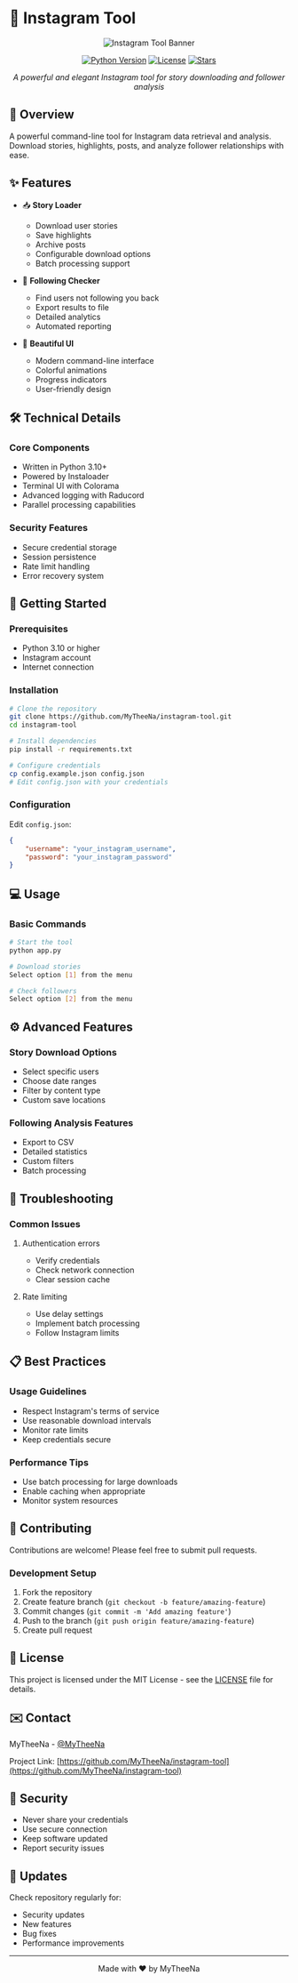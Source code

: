 # 🚀 Instagram Tool

<div align="center">

![Instagram Tool Banner](https://raw.githubusercontent.com/MyTheeNa/instagram-tool/main/.github/banner.png)

[![Python Version](https://img.shields.io/badge/Python-3.10+-blue.svg)](https://www.python.org/downloads/)
[![License](https://img.shields.io/badge/License-MIT-green.svg)](LICENSE)
[![Stars](https://img.shields.io/github/stars/MyTheeNa/instagram-tool?style=social)](https://github.com/MyTheeNa/instagram-tool/stargazers)

*A powerful and elegant Instagram tool for story downloading and follower analysis*

</div>

## 🌟 Overview
A powerful command-line tool for Instagram data retrieval and analysis. Download stories, highlights, posts, and analyze follower relationships with ease.

## ✨ Features

- 📥 **Story Loader**
  - Download user stories
  - Save highlights
  - Archive posts
  - Configurable download options
  - Batch processing support

- 👥 **Following Checker**
  - Find users not following you back
  - Export results to file
  - Detailed analytics
  - Automated reporting

- 🎨 **Beautiful UI**
  - Modern command-line interface
  - Colorful animations
  - Progress indicators
  - User-friendly design

## 🛠️ Technical Details

### Core Components
- Written in Python 3.10+
- Powered by Instaloader
- Terminal UI with Colorama
- Advanced logging with Raducord
- Parallel processing capabilities

### Security Features
- Secure credential storage
- Session persistence
- Rate limit handling
- Error recovery system

## 🚀 Getting Started

### Prerequisites
- Python 3.10 or higher
- Instagram account
- Internet connection

### Installation
```bash
# Clone the repository
git clone https://github.com/MyTheeNa/instagram-tool.git
cd instagram-tool

# Install dependencies
pip install -r requirements.txt

# Configure credentials
cp config.example.json config.json
# Edit config.json with your credentials
```

### Configuration
Edit `config.json`:
```json
{
    "username": "your_instagram_username",
    "password": "your_instagram_password"
}
```

## 💻 Usage

### Basic Commands
```bash
# Start the tool
python app.py

# Download stories
Select option [1] from the menu

# Check followers
Select option [2] from the menu
```

## ⚙️ Advanced Features

### Story Download Options
- Select specific users
- Choose date ranges
- Filter by content type
- Custom save locations

### Following Analysis Features
- Export to CSV
- Detailed statistics
- Custom filters
- Batch processing

## 🔧 Troubleshooting

### Common Issues
1. Authentication errors
   - Verify credentials
   - Check network connection
   - Clear session cache

2. Rate limiting
   - Use delay settings
   - Implement batch processing
   - Follow Instagram limits

## 📋 Best Practices

### Usage Guidelines
- Respect Instagram's terms of service
- Use reasonable download intervals
- Monitor rate limits
- Keep credentials secure

### Performance Tips
- Use batch processing for large downloads
- Enable caching when appropriate
- Monitor system resources

## 🤝 Contributing
Contributions are welcome! Please feel free to submit pull requests.

### Development Setup
1. Fork the repository
2. Create feature branch (`git checkout -b feature/amazing-feature`)
3. Commit changes (`git commit -m 'Add amazing feature'`)
4. Push to the branch (`git push origin feature/amazing-feature`)
5. Create pull request

## 📄 License
This project is licensed under the MIT License - see the [LICENSE](LICENSE) file for details.

## ✉️ Contact
MyTheeNa - [@MyTheeNa](https://github.com/MyTheeNa)

Project Link: [https://github.com/MyTheeNa/instagram-tool](https://github.com/MyTheeNa/instagram-tool)

## 🔐 Security
- Never share your credentials
- Use secure connection
- Keep software updated
- Report security issues

## 🔄 Updates
Check repository regularly for:
- Security updates
- New features
- Bug fixes
- Performance improvements

---
<div align="center">
Made with ❤️ by MyTheeNa
</div>
